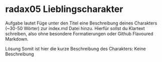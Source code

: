 # radax05 Lieblingscharakter #

Aufgabe lautet
Füge unter den Titel eine Beschreibung deines Charakters (~30-50 Wörter) zur index.md Datei hinzu.
Hierfür sollst du Klartext schreiben, also ohne besondere Formatierungen oder Github Flavoured Markdown.

Lösung
Somit ist hier die kurze Beschreibung des Charakters:  Keine Beschreibung

